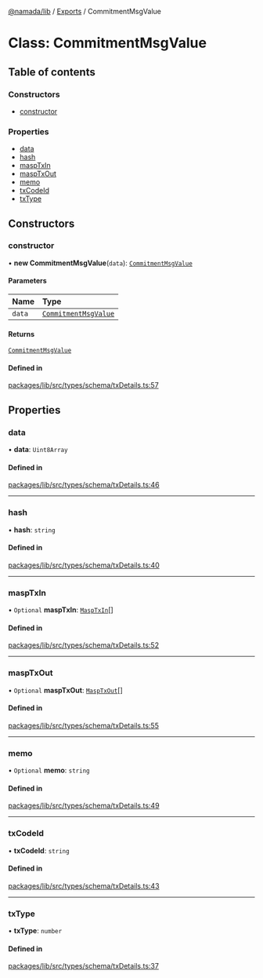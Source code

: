 [@namada/lib](../README.md) / [Exports](../modules.md) / CommitmentMsgValue

# Class: CommitmentMsgValue

## Table of contents

### Constructors

- [constructor](CommitmentMsgValue.md#constructor)

### Properties

- [data](CommitmentMsgValue.md#data)
- [hash](CommitmentMsgValue.md#hash)
- [maspTxIn](CommitmentMsgValue.md#masptxin)
- [maspTxOut](CommitmentMsgValue.md#masptxout)
- [memo](CommitmentMsgValue.md#memo)
- [txCodeId](CommitmentMsgValue.md#txcodeid)
- [txType](CommitmentMsgValue.md#txtype)

## Constructors

### constructor

• **new CommitmentMsgValue**(`data`): [`CommitmentMsgValue`](CommitmentMsgValue.md)

#### Parameters

| Name | Type |
| :------ | :------ |
| `data` | [`CommitmentMsgValue`](CommitmentMsgValue.md) |

#### Returns

[`CommitmentMsgValue`](CommitmentMsgValue.md)

#### Defined in

[packages/lib/src/types/schema/txDetails.ts:57](https://github.com/anoma/namada-sdkjs/blob/d6a15cde252d70b528d7c09b83d669dea20b267b/packages/lib/src/types/schema/txDetails.ts#L57)

## Properties

### data

• **data**: `Uint8Array`

#### Defined in

[packages/lib/src/types/schema/txDetails.ts:46](https://github.com/anoma/namada-sdkjs/blob/d6a15cde252d70b528d7c09b83d669dea20b267b/packages/lib/src/types/schema/txDetails.ts#L46)

___

### hash

• **hash**: `string`

#### Defined in

[packages/lib/src/types/schema/txDetails.ts:40](https://github.com/anoma/namada-sdkjs/blob/d6a15cde252d70b528d7c09b83d669dea20b267b/packages/lib/src/types/schema/txDetails.ts#L40)

___

### maspTxIn

• `Optional` **maspTxIn**: [`MaspTxIn`](MaspTxIn.md)[]

#### Defined in

[packages/lib/src/types/schema/txDetails.ts:52](https://github.com/anoma/namada-sdkjs/blob/d6a15cde252d70b528d7c09b83d669dea20b267b/packages/lib/src/types/schema/txDetails.ts#L52)

___

### maspTxOut

• `Optional` **maspTxOut**: [`MaspTxOut`](MaspTxOut.md)[]

#### Defined in

[packages/lib/src/types/schema/txDetails.ts:55](https://github.com/anoma/namada-sdkjs/blob/d6a15cde252d70b528d7c09b83d669dea20b267b/packages/lib/src/types/schema/txDetails.ts#L55)

___

### memo

• `Optional` **memo**: `string`

#### Defined in

[packages/lib/src/types/schema/txDetails.ts:49](https://github.com/anoma/namada-sdkjs/blob/d6a15cde252d70b528d7c09b83d669dea20b267b/packages/lib/src/types/schema/txDetails.ts#L49)

___

### txCodeId

• **txCodeId**: `string`

#### Defined in

[packages/lib/src/types/schema/txDetails.ts:43](https://github.com/anoma/namada-sdkjs/blob/d6a15cde252d70b528d7c09b83d669dea20b267b/packages/lib/src/types/schema/txDetails.ts#L43)

___

### txType

• **txType**: `number`

#### Defined in

[packages/lib/src/types/schema/txDetails.ts:37](https://github.com/anoma/namada-sdkjs/blob/d6a15cde252d70b528d7c09b83d669dea20b267b/packages/lib/src/types/schema/txDetails.ts#L37)
